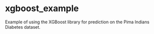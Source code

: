 # xgboost_example
Example of using the XGBoost library for prediction on the Pima Indians Diabetes dataset.
